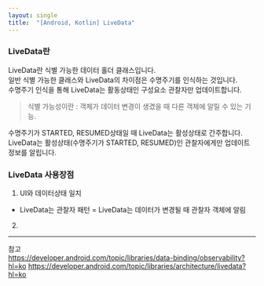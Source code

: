 ```yaml
---
layout: single
title:  "[Android, Kotlin] LiveData"
---
```


### LiveData란  
LiveData란 식별 가능한 데이터 홀더 클래스입니다.  
일반 식별 가능한 클래스와 LiveData의 차이점은 수명주기를 인식하는 것입니다.  
수명주기 인식을 통해 LiveData는 활동상태인 구성요소 관찰자만 업데이트합니다.  
>식별 가능성이란 : 객체가 데이터 변경이 생겼을 때 다른 객체에 알릴 수 있는 기능.  
   
수명주기가 STARTED, RESUMED상태일 때 LiveData는 활성상태로 간주합니다.  
LiveData는 활성상태(수명주기가 STARTED, RESUMED)인 관찰자에게만 업데이트 정보를 알립니다.  
   
### LiveData 사용장점
1. UI와 데이터상태 일치  
- LiveData는 관찰자 패턴 = LiveData는 데이터가 변경될 때 관찰자 객체에 알림  
2. 

***
참고  
<https://developer.android.com/topic/libraries/data-binding/observability?hl=ko>
<https://developer.android.com/topic/libraries/architecture/livedata?hl=ko>
